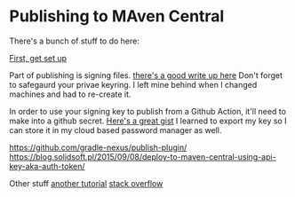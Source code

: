 # Publishing to MAven Central
There's a bunch of stuff to do here:

[First, get set up](https://central.sonatype.org/publish/publish-guide/#introduction)

Part of publishing is signing files. [there's a good write up here](https://central.sonatype.org/publish/requirements/gpg/)
Don't forget to safegaurd your privae keyring. I left mine behind when I changed 
machines and had to re-create it.

In order to use your signing key to publish from a Github Action, it'll
need to make into a github secret. [Here's a great gist](https://gist.github.com/sualeh/ae78dc16123899d7942bc38baba5203c)
I learned to export my key so I can store it in my cloud based password manager
as well.

https://github.com/gradle-nexus/publish-plugin/
https://blog.solidsoft.pl/2015/09/08/deploy-to-maven-central-using-api-key-aka-auth-token/

Other stuff
[another tutorial](https://medium.com/@nmauti/sign-and-publish-on-maven-central-a-project-with-the-new-maven-publish-gradle-plugin-22a72a4bfd4b)
[stack overflow](https://stackoverflow.com/questions/61096521/how-to-use-gpg-key-in-github-actions)
